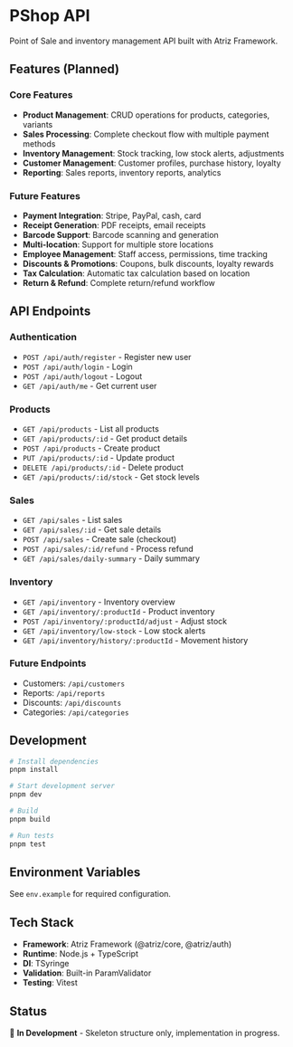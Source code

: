 # PShop API

Point of Sale and inventory management API built with Atriz Framework.

## Features (Planned)

### Core Features
- **Product Management**: CRUD operations for products, categories, variants
- **Sales Processing**: Complete checkout flow with multiple payment methods
- **Inventory Management**: Stock tracking, low stock alerts, adjustments
- **Customer Management**: Customer profiles, purchase history, loyalty
- **Reporting**: Sales reports, inventory reports, analytics

### Future Features
- **Payment Integration**: Stripe, PayPal, cash, card
- **Receipt Generation**: PDF receipts, email receipts
- **Barcode Support**: Barcode scanning and generation
- **Multi-location**: Support for multiple store locations
- **Employee Management**: Staff access, permissions, time tracking
- **Discounts & Promotions**: Coupons, bulk discounts, loyalty rewards
- **Tax Calculation**: Automatic tax calculation based on location
- **Return & Refund**: Complete return/refund workflow

## API Endpoints

### Authentication
- `POST /api/auth/register` - Register new user
- `POST /api/auth/login` - Login
- `POST /api/auth/logout` - Logout
- `GET /api/auth/me` - Get current user

### Products
- `GET /api/products` - List all products
- `GET /api/products/:id` - Get product details
- `POST /api/products` - Create product
- `PUT /api/products/:id` - Update product
- `DELETE /api/products/:id` - Delete product
- `GET /api/products/:id/stock` - Get stock levels

### Sales
- `GET /api/sales` - List sales
- `GET /api/sales/:id` - Get sale details
- `POST /api/sales` - Create sale (checkout)
- `POST /api/sales/:id/refund` - Process refund
- `GET /api/sales/daily-summary` - Daily summary

### Inventory
- `GET /api/inventory` - Inventory overview
- `GET /api/inventory/:productId` - Product inventory
- `POST /api/inventory/:productId/adjust` - Adjust stock
- `GET /api/inventory/low-stock` - Low stock alerts
- `GET /api/inventory/history/:productId` - Movement history

### Future Endpoints
- Customers: `/api/customers`
- Reports: `/api/reports`
- Discounts: `/api/discounts`
- Categories: `/api/categories`

## Development

```bash
# Install dependencies
pnpm install

# Start development server
pnpm dev

# Build
pnpm build

# Run tests
pnpm test
```

## Environment Variables

See `env.example` for required configuration.

## Tech Stack

- **Framework**: Atriz Framework (@atriz/core, @atriz/auth)
- **Runtime**: Node.js + TypeScript
- **DI**: TSyringe
- **Validation**: Built-in ParamValidator
- **Testing**: Vitest

## Status

🚧 **In Development** - Skeleton structure only, implementation in progress.

